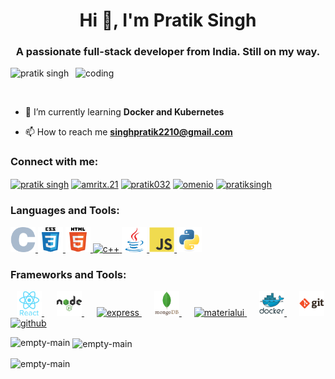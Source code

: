 <h1 align="center">Hi 👋, I'm Pratik Singh</h1>
<h3 align="center">A passionate full-stack developer from India. Still on my way.</h3>
<img src="https://imgs.search.brave.com/11DWmFu-wB27zXlC92RMaKEh4KfeVHnsvgzvxuQRMz8/rs:fit:860:0:0:0/g:ce/aHR0cHM6Ly9naWZk/Yi5jb20vaW1hZ2Vz/L2hpZ2gvYW5pbWF0/ZWQtbWFuLWNvbXB1/dGVyLWNvZGluZy1u/YWU2bWVjMzc4bHNn/MWkzLmdpZg.gif" align="right" alt="coding" width="400">

<p align="left"> <img src="https://komarev.com/ghpvc/?username=empty-main&label=Profile%20views&color=0e75b6&style=flat" alt="pratik singh" /> </p>

<p align="left"> <a href="https://twitter.com/" target="blank"><img src="https://img.shields.io/twitter/follow/?logo=twitter&style=for-the-badge" alt="" /></a> </p>

- 🌱 I’m currently learning **Docker and Kubernetes**

- 📫 How to reach me **singhpratik2210@gmail.com**

<h3 align="left">Connect with me:</h3>
<p align="left">
<a href="https://www.linkedin.com/in/pratik-singh-25b071282/" target="blank"><img align="center" src="https://raw.githubusercontent.com/rahuldkjain/github-profile-readme-generator/master/src/images/icons/Social/linked-in-alt.svg" alt="pratik singh" height="30" width="40" /></a>
<a href="https://instagram.com/amritx.21" target="blank"><img align="center" src="https://raw.githubusercontent.com/rahuldkjain/github-profile-readme-generator/master/src/images/icons/Social/instagram.svg" alt="amritx.21" height="30" width="40" /></a>
<a href="https://www.hackerrank.com/profile/pratik032" target="blank"><img align="center" src="https://raw.githubusercontent.com/rahuldkjain/github-profile-readme-generator/master/src/images/icons/Social/hackerrank.svg" alt="pratik032" height="30" width="40" /></a>
<a href="https://codeforces.com/profile/pratik032" target="blank"><img align="center" src="https://raw.githubusercontent.com/rahuldkjain/github-profile-readme-generator/master/src/images/icons/Social/codeforces.svg" alt="omenio" height="30" width="40" /></a>
<a href="https://leetcode.com/u/empty_main/" target="blank"><img align="center" src="https://raw.githubusercontent.com/rahuldkjain/github-profile-readme-generator/master/src/images/icons/Social/leet-code.svg" alt="pratiksingh" height="30" width="40" /></a>
</p>

<h3 align="left">Languages and Tools:</h3>
<p align="left"> 
  <a href="https://www.cprogramming.com/" target="_blank" rel="noreferrer"> 
    <img src="https://raw.githubusercontent.com/devicons/devicon/master/icons/c/c-original.svg" alt="c" width="40" height="40"/> 
  </a> 
  <a href="https://www.w3schools.com/css/" target="_blank" rel="noreferrer"> 
    <img src="https://raw.githubusercontent.com/devicons/devicon/master/icons/css3/css3-original-wordmark.svg" alt="css3" width="40" height="40"/> 
  </a> 
  <a href="https://www.w3.org/html/" target="_blank" rel="noreferrer"> 
    <img src="https://raw.githubusercontent.com/devicons/devicon/master/icons/html5/html5-original-wordmark.svg" alt="html5" width="40" height="40"/> 
  </a> 
  <a href="https://www.java.com" target="_blank" rel="noreferrer">
    <img src="https://imgs.search.brave.com/TC4R7mLgjO2ZPOLBKROQsPlt-c2NQWhwb6gp_QwdyOo/rs:fit:860:0:0:0/g:ce/aHR0cHM6Ly91cGxv/YWQud2lraW1lZGlh/Lm9yZy93aWtpcGVk/aWEvY29tbW9ucy8x/LzE4L0lTT19DKytf/TG9nby5zdmc" alt="c++" width="40" height="40"/> 
  </a> 
  <a href="https://www.java.com" target="_blank" rel="noreferrer"> 
    <img src="https://raw.githubusercontent.com/devicons/devicon/master/icons/java/java-original.svg" alt="java" width="40" height="40"/> 
  </a> 
  <a href="https://developer.mozilla.org/en-US/docs/Web/JavaScript" target="_blank" rel="noreferrer"> 
    <img src="https://raw.githubusercontent.com/devicons/devicon/master/icons/javascript/javascript-original.svg" alt="javascript" width="40" height="40"/> 
  </a>
  <a href="https://www.python.org" target="_blank" rel="noreferrer"> 
    <img src="https://raw.githubusercontent.com/devicons/devicon/master/icons/python/python-original.svg" alt="python" width="40" height="40"/> 
  </a>
</p>

<h3 align="left">Frameworks and Tools:</h3>
<p align="left"> 
  <a href="https://react.dev/" target="_blank" rel="noreferrer" style="margin: 10px;"> 
    <img src="https://raw.githubusercontent.com/devicons/devicon/master/icons/react/react-original-wordmark.svg" alt="react" width="40" height="40"/> 
  </a> 
  <a href="https://nodejs.org/" target="_blank" rel="noreferrer" style="margin: 10px;"> 
    <img src="https://raw.githubusercontent.com/devicons/devicon/master/icons/nodejs/nodejs-original-wordmark.svg" alt="nodejs" width="40" height="40"/> 
  </a> 
  <a href="https://expressjs.com/" target="_blank" rel="noreferrer" style="margin: 10px;"> 
    <img src="https://skillicons.dev/icons?i=express" alt="express" width="40" height="40"/> 
  </a> 
  <a href="https://www.mongodb.com/" target="_blank" rel="noreferrer" style="margin: 10px;"> 
    <img src="https://raw.githubusercontent.com/devicons/devicon/master/icons/mongodb/mongodb-original-wordmark.svg" alt="mongodb" width="40" height="40"/> 
  </a> 
  <a href="https://mui.com/" target="_blank" rel="noreferrer" style="margin: 10px;"> 
    <img src="https://skillicons.dev/icons?i=mui" alt="materialui" width="40" height="40"/> 
  </a> 
  <a href="https://www.docker.com/" target="_blank" rel="noreferrer" style="margin: 10px;"> 
    <img src="https://raw.githubusercontent.com/devicons/devicon/master/icons/docker/docker-original-wordmark.svg" alt="docker" width="40" height="40"/> 
  </a> 
  <a href="https://git-scm.com/" target="_blank" rel="noreferrer" style="margin: 10px;"> 
    <img src="https://raw.githubusercontent.com/devicons/devicon/master/icons/git/git-original-wordmark.svg" alt="git" width="40" height="40"/> 
  </a> 
  <a href="https://github.com/" target="_blank" rel="noreferrer" style="margin: 10px;"> 
    <img src="https://skillicons.dev/icons?i=github" alt="github" width="40" height="40"/> 
  </a>
</p>






<p><img align="left" src="https://github-readme-stats.vercel.app/api/top-langs?username=emtpy-main&show_icons=true&locale=en&layout=compact" alt="empty-main" /></p>

<p>&nbsp;<img align="center" src="https://github-readme-stats.vercel.app/api?username=emtpy-main&show_icons=true&locale=en" alt="empty-main" /></p>

<p><img align="center" src="https://github-readme-streak-stats.herokuapp.com/?user=emtpy-main&" alt="empty-main" /></p>
